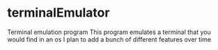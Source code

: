 # terminalEmulator
Terminal emulation program
This program emulates a terminal that you would find in an os
I plan to add a bunch of different features over time
